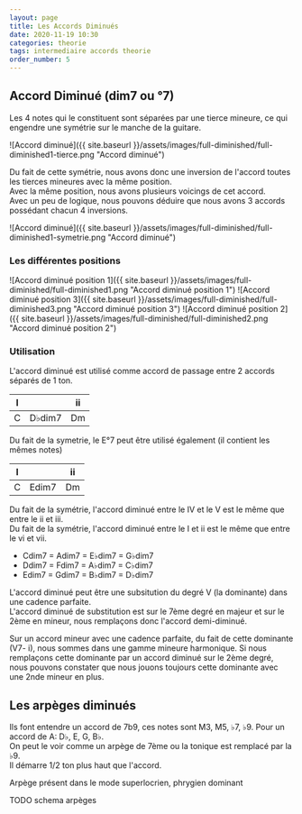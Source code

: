 ```yaml
---
layout: page
title: Les Accords Diminués
date: 2020-11-19 10:30
categories: theorie
tags: intermediaire accords theorie
order_number: 5
---
```


## Accord Diminué (dim7 ou °7)

Les 4 notes qui le constituent sont séparées par une tierce mineure, ce qui engendre une symétrie sur le manche de la guitare.  

![Accord diminué]({{ site.baseurl }}/assets/images/full-diminished/full-diminished1-tierce.png "Accord diminué")

Du fait de cette symétrie, nous avons donc une inversion de l'accord toutes les tierces mineures avec la même position.  
Avec la même position, nous avons plusieurs voicings de cet accord.  
Avec un peu de logique, nous pouvons déduire que nous avons 3 accords possédant chacun 4 inversions.

![Accord diminué]({{ site.baseurl }}/assets/images/full-diminished/full-diminished1-symetrie.png "Accord diminué")

### Les différentes positions

![Accord diminué position 1]({{ site.baseurl }}/assets/images/full-diminished/full-diminished1.png "Accord diminué position 1")
![Accord diminué position 3]({{ site.baseurl }}/assets/images/full-diminished/full-diminished3.png "Accord diminué position 3")
![Accord diminué position 2]({{ site.baseurl }}/assets/images/full-diminished/full-diminished2.png "Accord diminué position 2")

### Utilisation

L'accord diminué est utilisé comme accord de passage entre 2 accords séparés de 1 ton.  

| I |        | ii |
|---|--------|----|
| C | D♭dim7 | Dm |

Du fait de la symetrie, le E°7 peut être utilisé également (il contient les mêmes notes)  

| I |       | ii |
|---|-------|----|
| C | Edim7 | Dm |

Du fait de la symétrie, l'accord diminué entre le IV et le V est le même que entre le ii et iii.  
Du fait de la symétrie, l'accord diminué entre le I et ii est le même que entre le vi et vii.

* Cdim7 = Adim7 = E♭dim7 = G♭dim7
* Ddim7 = Fdim7 = A♭dim7 = C♭dim7
* Edim7 = Gdim7 = B♭dim7 = D♭dim7

L'accord diminué peut être une subsitution du degré V (la dominante) dans une cadence parfaite.  
L'accord diminué de substitution est sur le 7ème degré en majeur et sur le 2ème en mineur, nous remplaçons donc l'accord demi-diminué.

Sur un accord mineur avec une cadence parfaite, du fait de cette dominante (V7- i), nous sommes dans une gamme mineure harmonique. Si nous remplaçons cette dominante par un accord diminué sur le 2ème degré, nous pouvons constater que nous jouons toujours cette dominante avec une 2nde mineur en plus.

## Les arpèges diminués

Ils font entendre un accord de 7b9, ces notes sont M3, M5, ♭7, ♭9. Pour un accord de A: D♭, E, G, B♭.  
On peut le voir comme un arpège de 7ème ou la tonique est remplacé par la ♭9.  
Il démarre 1/2 ton plus haut que l'accord.

Arpège présent dans le mode superlocrien, phrygien dominant

TODO schema arpèges